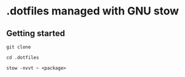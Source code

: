 # .dotfiles managed with GNU stow


## Getting started

`git clone`

`cd .dotfiles`

`stow -nvvt ~ <package>`
